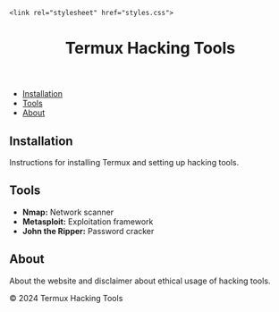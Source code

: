 <!DOCTYPE html>
<html lang="en">
<head>
    <meta charset="UTF-8">
    <meta name="viewport" content="width=device-width, initial-scale=1.0">
    
    <link rel="stylesheet" href="styles.css">
</head>
<body>
    <header>
        <h1>Termux Hacking Tools</h1>
    </header>
    <nav>
        <ul>
            <li><a href="#installation">Installation</a></li>
            <li><a href="#tools">Tools</a></li>
            <li><a href="#about">About</a></li>
        </ul>
    </nav>
    <main>
        <section id="installation">
            <h2>Installation</h2>
            <p>Instructions for installing Termux and setting up hacking tools.</p>
        </section>
        <section id="tools">
            <h2>Tools</h2>
            <ul>
                <li><strong>Nmap:</strong> Network scanner</li>
                <li><strong>Metasploit:</strong> Exploitation framework</li>
                <li><strong>John the Ripper:</strong> Password cracker</li>
                <!-- Add more tools here -->
            </ul>
        </section>
        <section id="about">
            <h2>About</h2>
            <p>About the website and disclaimer about ethical usage of hacking tools.</p>
        </section>
    </main>
    <footer>
        <p>&copy; 2024 Termux Hacking Tools</p>
    </footer>
</body>
</html>
